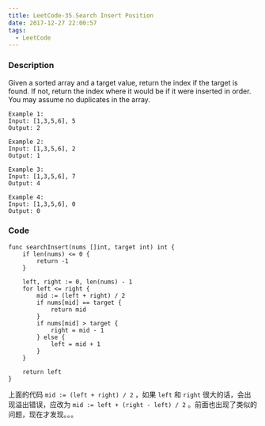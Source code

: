 ```yaml
---
title: LeetCode-35.Search Insert Position
date: 2017-12-27 22:00:57
tags:
  - LeetCode
---
```

### Description
Given a sorted array and a target value, return the index if the target is found. If not, return the index where it would be if it were inserted in order.
You may assume no duplicates in the array.

```
Example 1:
Input: [1,3,5,6], 5
Output: 2
```

```
Example 2:
Input: [1,3,5,6], 2
Output: 1
```

```
Example 3:
Input: [1,3,5,6], 7
Output: 4
```

```
Example 4:
Input: [1,3,5,6], 0
Output: 0
```

### Code

```
func searchInsert(nums []int, target int) int {
    if len(nums) <= 0 {
        return -1
    }
    
    left, right := 0, len(nums) - 1
    for left <= right {
        mid := (left + right) / 2
        if nums[mid] == target {
            return mid
        }
        if nums[mid] > target {
            right = mid - 1
        } else {
            left = mid + 1
        }
    }
    
    return left
}
```

上面的代码 `mid := (left + right) / 2` ，如果 `left` 和 `right` 很大的话，会出现溢出错误，应改为 `mid := left + (right - left) / 2` 。前面也出现了类似的问题，现在才发现。。。
